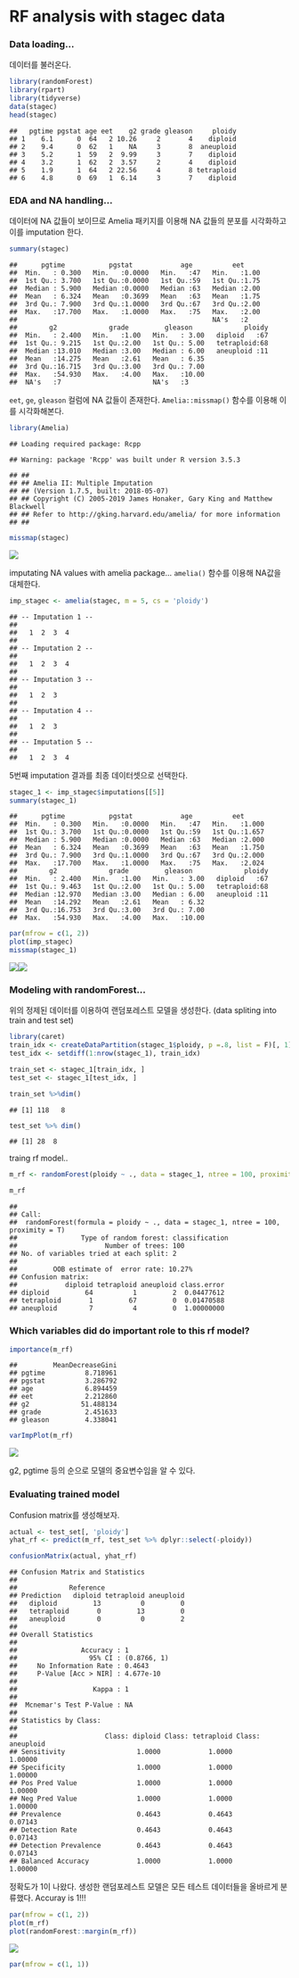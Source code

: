 RF analysis with stagec data
================

### Data loading…

데이터를 불러온다.

``` r
library(randomForest)
library(rpart)
library(tidyverse)
data(stagec)
head(stagec)
```

    ##   pgtime pgstat age eet    g2 grade gleason     ploidy
    ## 1    6.1      0  64   2 10.26     2       4    diploid
    ## 2    9.4      0  62   1    NA     3       8  aneuploid
    ## 3    5.2      1  59   2  9.99     3       7    diploid
    ## 4    3.2      1  62   2  3.57     2       4    diploid
    ## 5    1.9      1  64   2 22.56     4       8 tetraploid
    ## 6    4.8      0  69   1  6.14     3       7    diploid

### EDA and NA handling…

데이터에 NA 값들이 보이므로 Amelia 패키지를 이용해 NA 값들의 분포를 시각화하고 이를 imputation 한다.

``` r
summary(stagec)
```

    ##      pgtime           pgstat            age          eet      
    ##  Min.   : 0.300   Min.   :0.0000   Min.   :47   Min.   :1.00  
    ##  1st Qu.: 3.700   1st Qu.:0.0000   1st Qu.:59   1st Qu.:1.75  
    ##  Median : 5.900   Median :0.0000   Median :63   Median :2.00  
    ##  Mean   : 6.324   Mean   :0.3699   Mean   :63   Mean   :1.75  
    ##  3rd Qu.: 7.900   3rd Qu.:1.0000   3rd Qu.:67   3rd Qu.:2.00  
    ##  Max.   :17.700   Max.   :1.0000   Max.   :75   Max.   :2.00  
    ##                                                 NA's   :2     
    ##        g2             grade         gleason             ploidy  
    ##  Min.   : 2.400   Min.   :1.00   Min.   : 3.00   diploid   :67  
    ##  1st Qu.: 9.215   1st Qu.:2.00   1st Qu.: 5.00   tetraploid:68  
    ##  Median :13.010   Median :3.00   Median : 6.00   aneuploid :11  
    ##  Mean   :14.275   Mean   :2.61   Mean   : 6.35                  
    ##  3rd Qu.:16.715   3rd Qu.:3.00   3rd Qu.: 7.00                  
    ##  Max.   :54.930   Max.   :4.00   Max.   :10.00                  
    ##  NA's   :7                       NA's   :3

`eet`, `ge`, `gleason` 컬럼에 NA 값들이 존재한다. `Amelia::missmap()` 함수를 이용해 이를
시각화해본다.

``` r
library(Amelia)
```

    ## Loading required package: Rcpp

    ## Warning: package 'Rcpp' was built under R version 3.5.3

    ## ## 
    ## ## Amelia II: Multiple Imputation
    ## ## (Version 1.7.5, built: 2018-05-07)
    ## ## Copyright (C) 2005-2019 James Honaker, Gary King and Matthew Blackwell
    ## ## Refer to http://gking.harvard.edu/amelia/ for more information
    ## ##

``` r
missmap(stagec)
```

![](RF_analysis_example_with_statgec_dataset_files/figure-gfm/unnamed-chunk-3-1.png)<!-- -->

imputating NA values with amelia package… `amelia()` 함수를 이용해 NA값을 대체한다.

``` r
imp_stagec <- amelia(stagec, m = 5, cs = 'ploidy')
```

    ## -- Imputation 1 --
    ## 
    ##   1  2  3  4
    ## 
    ## -- Imputation 2 --
    ## 
    ##   1  2  3  4
    ## 
    ## -- Imputation 3 --
    ## 
    ##   1  2  3
    ## 
    ## -- Imputation 4 --
    ## 
    ##   1  2  3
    ## 
    ## -- Imputation 5 --
    ## 
    ##   1  2  3  4

5번째 imputation 결과를 최종 데이터셋으로 선택한다.

``` r
stagec_1 <- imp_stagec$imputations[[5]]
summary(stagec_1)
```

    ##      pgtime           pgstat            age          eet       
    ##  Min.   : 0.300   Min.   :0.0000   Min.   :47   Min.   :1.000  
    ##  1st Qu.: 3.700   1st Qu.:0.0000   1st Qu.:59   1st Qu.:1.657  
    ##  Median : 5.900   Median :0.0000   Median :63   Median :2.000  
    ##  Mean   : 6.324   Mean   :0.3699   Mean   :63   Mean   :1.750  
    ##  3rd Qu.: 7.900   3rd Qu.:1.0000   3rd Qu.:67   3rd Qu.:2.000  
    ##  Max.   :17.700   Max.   :1.0000   Max.   :75   Max.   :2.024  
    ##        g2             grade         gleason             ploidy  
    ##  Min.   : 2.400   Min.   :1.00   Min.   : 3.00   diploid   :67  
    ##  1st Qu.: 9.463   1st Qu.:2.00   1st Qu.: 5.00   tetraploid:68  
    ##  Median :12.970   Median :3.00   Median : 6.00   aneuploid :11  
    ##  Mean   :14.292   Mean   :2.61   Mean   : 6.32                  
    ##  3rd Qu.:16.753   3rd Qu.:3.00   3rd Qu.: 7.00                  
    ##  Max.   :54.930   Max.   :4.00   Max.   :10.00

``` r
par(mfrow = c(1, 2))
plot(imp_stagec)
missmap(stagec_1)
```

![](RF_analysis_example_with_statgec_dataset_files/figure-gfm/unnamed-chunk-6-1.png)<!-- -->![](RF_analysis_example_with_statgec_dataset_files/figure-gfm/unnamed-chunk-6-2.png)<!-- -->

### Modeling with randomForest…

위의 정제된 데이터를 이용하여 랜덤포레스트 모델을 생성한다. (data spliting into train and test
set)

``` r
library(caret)
train_idx <- createDataPartition(stagec_1$ploidy, p =.8, list = F)[, 1]
test_idx <- setdiff(1:nrow(stagec_1), train_idx)

train_set <- stagec_1[train_idx, ]
test_set <- stagec_1[test_idx, ]
```

``` r
train_set %>%dim()
```

    ## [1] 118   8

``` r
test_set %>% dim()
```

    ## [1] 28  8

traing rf
model..

``` r
m_rf <- randomForest(ploidy ~ ., data = stagec_1, ntree = 100, proximity = T)

m_rf
```

    ## 
    ## Call:
    ##  randomForest(formula = ploidy ~ ., data = stagec_1, ntree = 100,      proximity = T) 
    ##                Type of random forest: classification
    ##                      Number of trees: 100
    ## No. of variables tried at each split: 2
    ## 
    ##         OOB estimate of  error rate: 10.27%
    ## Confusion matrix:
    ##            diploid tetraploid aneuploid class.error
    ## diploid         64          1         2  0.04477612
    ## tetraploid       1         67         0  0.01470588
    ## aneuploid        7          4         0  1.00000000

### Which variables did do important role to this rf model?

``` r
importance(m_rf)
```

    ##         MeanDecreaseGini
    ## pgtime          8.718961
    ## pgstat          3.286792
    ## age             6.894459
    ## eet             2.212860
    ## g2             51.488134
    ## grade           2.451633
    ## gleason         4.338041

``` r
varImpPlot(m_rf)
```

![](RF_analysis_example_with_statgec_dataset_files/figure-gfm/unnamed-chunk-11-1.png)<!-- -->

g2, pgtime 등의 순으로 모델의 중요변수임을 알 수 있다.

### Evaluating trained model

Confusion matrix를 생성해보자.

``` r
actual <- test_set[, 'ploidy']
yhat_rf <- predict(m_rf, test_set %>% dplyr::select(-ploidy))

confusionMatrix(actual, yhat_rf)
```

    ## Confusion Matrix and Statistics
    ## 
    ##             Reference
    ## Prediction   diploid tetraploid aneuploid
    ##   diploid         13          0         0
    ##   tetraploid       0         13         0
    ##   aneuploid        0          0         2
    ## 
    ## Overall Statistics
    ##                                      
    ##                Accuracy : 1          
    ##                  95% CI : (0.8766, 1)
    ##     No Information Rate : 0.4643     
    ##     P-Value [Acc > NIR] : 4.677e-10  
    ##                                      
    ##                   Kappa : 1          
    ##                                      
    ##  Mcnemar's Test P-Value : NA         
    ## 
    ## Statistics by Class:
    ## 
    ##                      Class: diploid Class: tetraploid Class: aneuploid
    ## Sensitivity                  1.0000            1.0000          1.00000
    ## Specificity                  1.0000            1.0000          1.00000
    ## Pos Pred Value               1.0000            1.0000          1.00000
    ## Neg Pred Value               1.0000            1.0000          1.00000
    ## Prevalence                   0.4643            0.4643          0.07143
    ## Detection Rate               0.4643            0.4643          0.07143
    ## Detection Prevalence         0.4643            0.4643          0.07143
    ## Balanced Accuracy            1.0000            1.0000          1.00000

정확도가 1이 나왔다. 생성한 랜덤포레스트 모델은 모든 테스트 데이터들을 올바르게 분류했다. Accuray is 1\!\!\!

``` r
par(mfrow = c(1, 2))
plot(m_rf)
plot(randomForest::margin(m_rf))
```

![](RF_analysis_example_with_statgec_dataset_files/figure-gfm/unnamed-chunk-13-1.png)<!-- -->

``` r
par(mfrow = c(1, 1))
```
